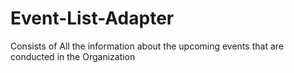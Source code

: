 # Event-List-Adapter
Consists of All the information about the upcoming events that are conducted in the Organization
